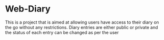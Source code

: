 # Web-Diary
 This is a project that is aimed at allowing users have access to their diary on the go without any restrictions.
 Diary entries are either public or private  and the status of each entry can be changed as per the user
